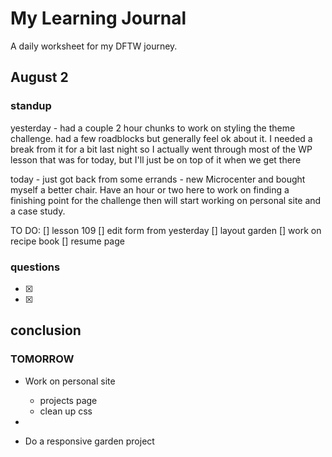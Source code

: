 # My Learning Journal

A daily worksheet for my DFTW journey. 


## August 2

### standup 


yesterday - had a couple 2 hour chunks to work on styling the theme challenge. had a few roadblocks but generally feel ok about it. I needed a break from it for a bit last night so I actually went through most of the WP lesson that was for today, but I'll just be on top of it when we get there

today - just got back from some errands - new Microcenter and bought myself a better chair. Have an hour or two here to work on finding a finishing point for the challenge then will start working on personal site and a case study. 







TO DO: 
[] lesson 109
[] edit form from yesterday
[] layout garden
[] work on recipe book
[] resume page




### questions 

- [x] 
- [x] 




## conclusion


### TOMORROW

-   Work on personal site
    -   projects page
    -   clean up css 
    
- 
- Do a responsive garden project
